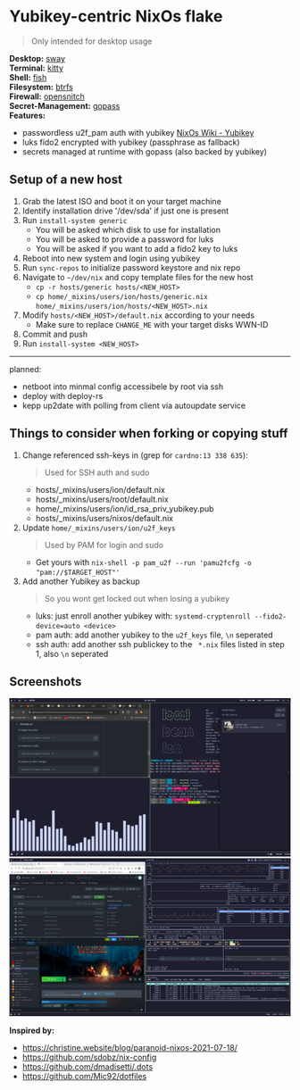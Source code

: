 # Yubikey-centric NixOs flake

> Only intended for desktop usage

**Desktop:** [sway](https://github.com/swaywm/sway)  
**Terminal:** [kitty](https://github.com/kovidgoyal/kitty)  
**Shell:** [fish](https://github.com/fish-shell/fish-shell)  
**Filesystem:** [btrfs](https://github.com/kdave/btrfs-devel)  
**Firewall:** [opensnitch](https://github.com/evilsocket/opensnitch)  
**Secret-Management:** [gopass](https://github.com/gopasspw/gopass)  
**Features:**

- passwordless u2f_pam auth with yubikey [NixOs Wiki - Yubikey](https://nixos.wiki/wiki/Yubikey)
- luks fido2 encrypted with yubikey (passphrase as fallback)
- secrets managed at runtime with gopass (also backed by yubikey)

## Setup of a new host

1. Grab the latest ISO and boot it on your target machine
2. Identify installation drive '/dev/sda' if just one is present
3. Run `install-system generic`
   - You will be asked which disk to use for installation
   - You will be asked to provide a password for luks
   - You will be asked if you want to add a fido2 key to luks
4. Reboot into new system and login using yubikey
5. Run `sync-repos` to initialize password keystore and nix repo
6. Navigate to `~/dev/nix` and copy template files for the new host
   - `cp -r hosts/generic hosts/<NEW_HOST>`
   - `cp home/_mixins/users/ion/hosts/generic.nix home/_mixins/users/ion/hosts/<NEW_HOST>.nix`
7. Modify `hosts/<NEW_HOST>/default.nix` according to your needs
   - Make sure to replace `CHANGE_ME` with your target disks WWN-ID
8. Commit and push
9. Run `install-system <NEW_HOST>`

---

planned:

- netboot into minmal config accessibele by root via ssh
- deploy with deploy-rs
- kepp up2date with polling from client via autoupdate service

## Things to consider when forking or copying stuff

1. Change referenced ssh-keys in (grep for `cardno:13 338 635`):
   > Used for SSH auth and sudo
   - hosts/\_mixins/users/ion/default.nix
   - hosts/\_mixins/users/root/default.nix
   - home/\_mixins/users/ion/id_rsa_priv_yubikey.pub
   - hosts/\_mixins/users/nixos/default.nix
2. Update `home/_mixins/users/ion/u2f_keys`
   > Used by PAM for login and sudo
   - Get yours with `nix-shell -p pam_u2f --run 'pamu2fcfg -o "pam://$TARGET_HOST"'`
3. Add another Yubikey as backup
   > So you wont get locked out when losing a yubikey
   - luks: just enroll another yubikey with: `systemd-cryptenroll --fido2-device=auto <device>`
   - pam auth: add another yubikey to the `u2f_keys` file, `\n` seperated
   - ssh auth: add another ssh publickey to the ` *.nix` files listed in step 1, also `\n` seperated

## Screenshots

![Main screen](screenshots/screen.png)
![Main screen 2](screenshots/screen2.png)

**Inspired by:**

- https://christine.website/blog/paranoid-nixos-2021-07-18/
- https://github.com/sdobz/nix-config
- https://github.com/dmadisetti/.dots
- https://github.com/Mic92/dotfiles
